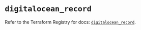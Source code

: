 # `digitalocean_record`

Refer to the Terraform Registry for docs: [`digitalocean_record`](https://registry.terraform.io/providers/digitalocean/digitalocean/2.53.0/docs/resources/record).
